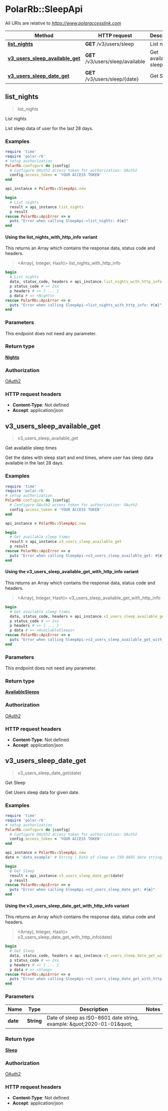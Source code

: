 # PolarRb::SleepApi

All URIs are relative to *https://www.polaraccesslink.com*

| Method | HTTP request | Description |
| ------ | ------------ | ----------- |
| [**list_nights**](SleepApi.md#list_nights) | **GET** /v3/users/sleep | List nights |
| [**v3_users_sleep_available_get**](SleepApi.md#v3_users_sleep_available_get) | **GET** /v3/users/sleep/available | Get available sleep times |
| [**v3_users_sleep_date_get**](SleepApi.md#v3_users_sleep_date_get) | **GET** /v3/users/sleep/{date} | Get Sleep |


## list_nights

> <Nights> list_nights

List nights

List sleep data of user for the last 28 days.

### Examples

```ruby
require 'time'
require 'polar-rb'
# setup authorization
PolarRb.configure do |config|
  # Configure OAuth2 access token for authorization: OAuth2
  config.access_token = 'YOUR ACCESS TOKEN'
end

api_instance = PolarRb::SleepApi.new

begin
  # List nights
  result = api_instance.list_nights
  p result
rescue PolarRb::ApiError => e
  puts "Error when calling SleepApi->list_nights: #{e}"
end
```

#### Using the list_nights_with_http_info variant

This returns an Array which contains the response data, status code and headers.

> <Array(<Nights>, Integer, Hash)> list_nights_with_http_info

```ruby
begin
  # List nights
  data, status_code, headers = api_instance.list_nights_with_http_info
  p status_code # => 2xx
  p headers # => { ... }
  p data # => <Nights>
rescue PolarRb::ApiError => e
  puts "Error when calling SleepApi->list_nights_with_http_info: #{e}"
end
```

### Parameters

This endpoint does not need any parameter.

### Return type

[**Nights**](Nights.md)

### Authorization

[OAuth2](../README.md#OAuth2)

### HTTP request headers

- **Content-Type**: Not defined
- **Accept**: application/json


## v3_users_sleep_available_get

> <AvailableSleeps> v3_users_sleep_available_get

Get available sleep times

Get the dates with sleep start and end times, where user has sleep data available in the last 28 days.

### Examples

```ruby
require 'time'
require 'polar-rb'
# setup authorization
PolarRb.configure do |config|
  # Configure OAuth2 access token for authorization: OAuth2
  config.access_token = 'YOUR ACCESS TOKEN'
end

api_instance = PolarRb::SleepApi.new

begin
  # Get available sleep times
  result = api_instance.v3_users_sleep_available_get
  p result
rescue PolarRb::ApiError => e
  puts "Error when calling SleepApi->v3_users_sleep_available_get: #{e}"
end
```

#### Using the v3_users_sleep_available_get_with_http_info variant

This returns an Array which contains the response data, status code and headers.

> <Array(<AvailableSleeps>, Integer, Hash)> v3_users_sleep_available_get_with_http_info

```ruby
begin
  # Get available sleep times
  data, status_code, headers = api_instance.v3_users_sleep_available_get_with_http_info
  p status_code # => 2xx
  p headers # => { ... }
  p data # => <AvailableSleeps>
rescue PolarRb::ApiError => e
  puts "Error when calling SleepApi->v3_users_sleep_available_get_with_http_info: #{e}"
end
```

### Parameters

This endpoint does not need any parameter.

### Return type

[**AvailableSleeps**](AvailableSleeps.md)

### Authorization

[OAuth2](../README.md#OAuth2)

### HTTP request headers

- **Content-Type**: Not defined
- **Accept**: application/json


## v3_users_sleep_date_get

> <Sleep> v3_users_sleep_date_get(date)

Get Sleep

Get Users sleep data for given date.

### Examples

```ruby
require 'time'
require 'polar-rb'
# setup authorization
PolarRb.configure do |config|
  # Configure OAuth2 access token for authorization: OAuth2
  config.access_token = 'YOUR ACCESS TOKEN'
end

api_instance = PolarRb::SleepApi.new
date = 'date_example' # String | Date of sleep as ISO-8601 date string, example: \"2020-01-01\"

begin
  # Get Sleep
  result = api_instance.v3_users_sleep_date_get(date)
  p result
rescue PolarRb::ApiError => e
  puts "Error when calling SleepApi->v3_users_sleep_date_get: #{e}"
end
```

#### Using the v3_users_sleep_date_get_with_http_info variant

This returns an Array which contains the response data, status code and headers.

> <Array(<Sleep>, Integer, Hash)> v3_users_sleep_date_get_with_http_info(date)

```ruby
begin
  # Get Sleep
  data, status_code, headers = api_instance.v3_users_sleep_date_get_with_http_info(date)
  p status_code # => 2xx
  p headers # => { ... }
  p data # => <Sleep>
rescue PolarRb::ApiError => e
  puts "Error when calling SleepApi->v3_users_sleep_date_get_with_http_info: #{e}"
end
```

### Parameters

| Name | Type | Description | Notes |
| ---- | ---- | ----------- | ----- |
| **date** | **String** | Date of sleep as ISO-8601 date string, example: \&quot;2020-01-01\&quot; |  |

### Return type

[**Sleep**](Sleep.md)

### Authorization

[OAuth2](../README.md#OAuth2)

### HTTP request headers

- **Content-Type**: Not defined
- **Accept**: application/json

